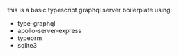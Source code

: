 this is a basic typescript graphql server boilerplate using:

- type-graphql
- apollo-server-express
- typeorm
- sqlite3
